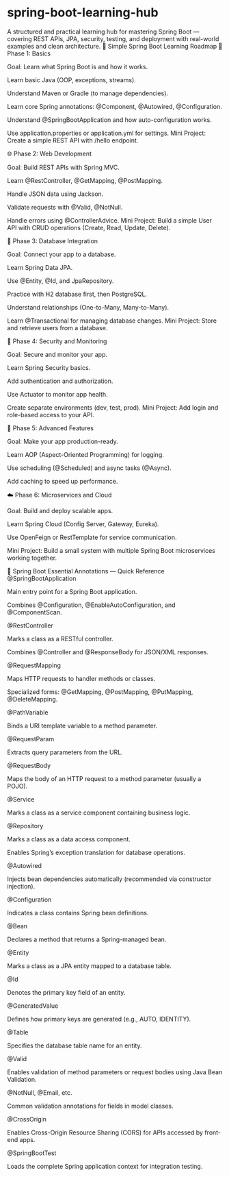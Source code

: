 # spring-boot-learning-hub
A structured and practical learning hub for mastering Spring Boot — covering REST APIs, JPA, security, testing, and deployment with real-world examples and clean architecture.
🌱 Simple Spring Boot Learning Roadmap
🧩 Phase 1: Basics

Goal: Learn what Spring Boot is and how it works.

Learn basic Java (OOP, exceptions, streams).

Understand Maven or Gradle (to manage dependencies).

Learn core Spring annotations: @Component, @Autowired, @Configuration.

Understand @SpringBootApplication and how auto-configuration works.

Use application.properties or application.yml for settings.
Mini Project: Create a simple REST API with /hello endpoint.

🌐 Phase 2: Web Development

Goal: Build REST APIs with Spring MVC.

Learn @RestController, @GetMapping, @PostMapping.

Handle JSON data using Jackson.

Validate requests with @Valid, @NotNull.

Handle errors using @ControllerAdvice.
Mini Project: Build a simple User API with CRUD operations (Create, Read, Update, Delete).

💾 Phase 3: Database Integration

Goal: Connect your app to a database.

Learn Spring Data JPA.

Use @Entity, @Id, and JpaRepository.

Practice with H2 database first, then PostgreSQL.

Understand relationships (One-to-Many, Many-to-Many).

Learn @Transactional for managing database changes.
Mini Project: Store and retrieve users from a database.

🔐 Phase 4: Security and Monitoring

Goal: Secure and monitor your app.

Learn Spring Security basics.

Add authentication and authorization.

Use Actuator to monitor app health.

Create separate environments (dev, test, prod).
Mini Project: Add login and role-based access to your API.

🚀 Phase 5: Advanced Features

Goal: Make your app production-ready.

Learn AOP (Aspect-Oriented Programming) for logging.

Use scheduling (@Scheduled) and async tasks (@Async).

Add caching to speed up performance.

☁️ Phase 6: Microservices and Cloud

Goal: Build and deploy scalable apps.

Learn Spring Cloud (Config Server, Gateway, Eureka).

Use OpenFeign or RestTemplate for service communication.


Mini Project: Build a small system with multiple Spring Boot microservices working together.

🌱 Spring Boot Essential Annotations — Quick Reference
@SpringBootApplication

Main entry point for a Spring Boot application.

Combines @Configuration, @EnableAutoConfiguration, and @ComponentScan.

@RestController

Marks a class as a RESTful controller.

Combines @Controller and @ResponseBody for JSON/XML responses.

@RequestMapping

Maps HTTP requests to handler methods or classes.

Specialized forms: @GetMapping, @PostMapping, @PutMapping, @DeleteMapping.

@PathVariable

Binds a URI template variable to a method parameter.

@RequestParam

Extracts query parameters from the URL.

@RequestBody

Maps the body of an HTTP request to a method parameter (usually a POJO).

@Service

Marks a class as a service component containing business logic.

@Repository

Marks a class as a data access component.

Enables Spring’s exception translation for database operations.

@Autowired

Injects bean dependencies automatically (recommended via constructor injection).

@Configuration

Indicates a class contains Spring bean definitions.

@Bean

Declares a method that returns a Spring-managed bean.

@Entity

Marks a class as a JPA entity mapped to a database table.

@Id

Denotes the primary key field of an entity.

@GeneratedValue

Defines how primary keys are generated (e.g., AUTO, IDENTITY).

@Table

Specifies the database table name for an entity.

@Valid

Enables validation of method parameters or request bodies using Java Bean Validation.

@NotNull, @Email, etc.

Common validation annotations for fields in model classes.

@CrossOrigin

Enables Cross-Origin Resource Sharing (CORS) for APIs accessed by front-end apps.

@SpringBootTest

Loads the complete Spring application context for integration testing.